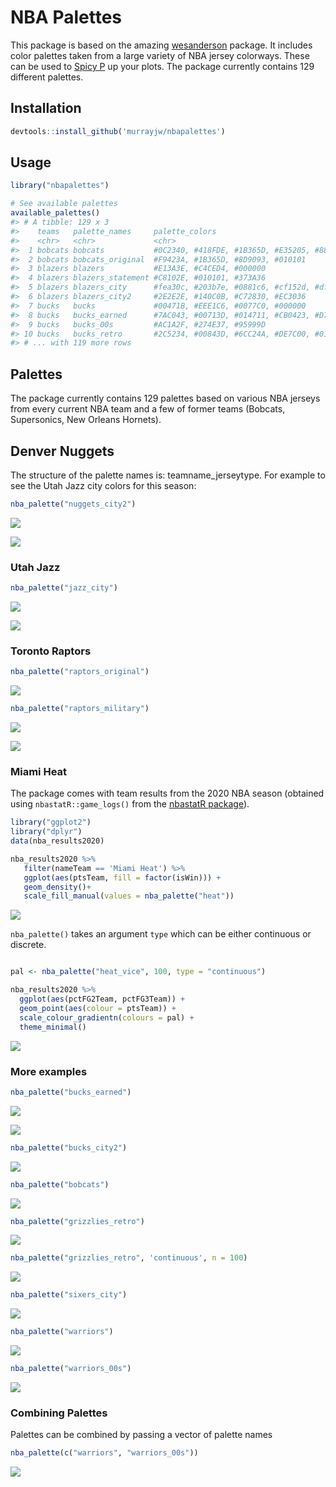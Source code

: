 
<!-- README.md is generated from README.Rmd. Please edit that file -->

# NBA Palettes

This package is based on the amazing
[wesanderson](https://github.com/karthik/wesanderson) package. It
includes color palettes taken from a large variety of NBA jersey
colorways. These can be used to [Spicy
P](https://twitter.com/pskills43/status/1337063497469997058/photo/1) up
your plots. The package currently contains 129 different palettes.

## Installation

``` r
devtools::install_github('murrayjw/nbapalettes')
```

## Usage

``` r
library("nbapalettes")

# See available palettes
available_palettes()
#> # A tibble: 129 x 3
#>    teams   palette_names     palette_colors                                     
#>    <chr>   <chr>             <chr>                                              
#>  1 bobcats bobcats           #0C2340, #418FDE, #1B365D, #E35205, #888B8D        
#>  2 bobcats bobcats_original  #F9423A, #1B365D, #8D9093, #010101                 
#>  3 blazers blazers           #E13A3E, #C4CED4, #000000                          
#>  4 blazers blazers_statement #C8102E, #010101, #373A36                          
#>  5 blazers blazers_city      #fea30c, #203b7e, #0881c6, #cf152d, #df4826        
#>  6 blazers blazers_city2     #2E2E2E, #140C0B, #C72830, #EC3036                 
#>  7 bucks   bucks             #00471B, #EEE1C6, #0077C0, #000000                 
#>  8 bucks   bucks_earned      #7AC043, #00713D, #014711, #CB0423, #D7D7D7, #FFFF~
#>  9 bucks   bucks_00s         #AC1A2F, #274E37, #95999D                          
#> 10 bucks   bucks_retro       #2C5234, #00843D, #6CC24A, #DE7C00, #010101        
#> # ... with 119 more rows
```

## Palettes

The package currently contains 129 palettes based on various NBA jerseys
from every current NBA team and a few of former teams (Bobcats,
Supersonics, New Orleans Hornets).

## Denver Nuggets

The structure of the palette names is: teamname\_jerseytype. For example
to see the Utah Jazz city colors for this season:

``` r
nba_palette("nuggets_city2")
```

![](figure/nuggets-1.png)<!-- -->

![](nuggets.jpg)

### Utah Jazz

``` r
nba_palette("jazz_city")
```

![](figure/jazz-1.png)<!-- -->

![](jazz-city.jpg)

### Toronto Raptors

``` r
nba_palette("raptors_original")
```

![](figure/royal-1.png)<!-- -->

``` r
nba_palette("raptors_military")
```

![](figure/royal-2.png)<!-- -->

![](raps-military.jpg)

### Miami Heat

The package comes with team results from the 2020 NBA season (obtained
using `nbastatR::game_logs()` from the [nbastatR
package](http://asbcllc.com/nbastatR/)).

``` r
library("ggplot2")
library("dplyr")
data(nba_results2020)

nba_results2020 %>% 
   filter(nameTeam == 'Miami Heat') %>% 
   ggplot(aes(ptsTeam, fill = factor(isWin))) + 
   geom_density()+
   scale_fill_manual(values = nba_palette("heat"))
```

![](figure/ggplot1-1.png)<!-- -->

`nba_palette()` takes an argument `type` which can be either continuous
or discrete.

``` r

pal <- nba_palette("heat_vice", 100, type = "continuous")

nba_results2020 %>% 
  ggplot(aes(pctFG2Team, pctFG3Team)) +
  geom_point(aes(colour = ptsTeam)) +
  scale_colour_gradientn(colours = pal) +
  theme_minimal()
```

![](figure/ggplot2-1.png)<!-- -->

### More examples

``` r
nba_palette("bucks_earned")
```

![](figure/bucks_earned-1.png)<!-- -->

![](bucks-earned.jpg)

``` r
nba_palette("bucks_city2")
```

![](figure/bucks_ciy-1.png)<!-- -->

``` r
nba_palette("bobcats")
```

![](figure/bobcats-1.png)<!-- -->

``` r
nba_palette("grizzlies_retro")
```

![](figure/grizzlies_retro-1.png)<!-- -->

``` r
nba_palette("grizzlies_retro", 'continuous', n = 100)
```

![](figure/grizzlies_retro-2.png)<!-- -->

``` r
nba_palette("sixers_city")
```

![](figure/sixers_city-1.png)<!-- -->

``` r
nba_palette("warriors")
```

![](figure/warriors-1.png)<!-- -->

``` r
nba_palette("warriors_00s")
```

![](figure/warriors-2.png)<!-- -->

### Combining Palettes

Palettes can be combined by passing a vector of palette names

``` r
nba_palette(c("warriors", "warriors_00s"))
```

![](figure/warriors_combined-1.png)<!-- -->

